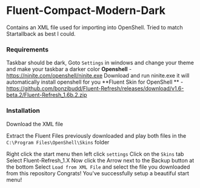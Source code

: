 # Fluent-Compact-Modern-Dark
Contains an XML file used for importing into OpenShell. Tried to match Startallback as best I could. 

### Requirements ###
Taskbar should be dark, Goto ``Settings`` in windows and change your theme and make your taskbar a darker color
**Openshell** - https://ninite.com/openshell/ninite.exe
Download and run ninite.exe it will automatically install openshell for you
**Fluent Skin for OpenShell ** - https://github.com/bonzibudd/Fluent-Refresh/releases/download/v1.6-beta.2/Fluent-Refresh_1.6b.2.zip


### Installation ###

Download the XML file

Extract the Fluent Files previously downloaded and play both files in the ``C:\Program Files\OpenShell\Skins`` folder

Right click the start menu then left click ``settings``
Click on the ``Skins`` tab
Select Fluent-Refresh_1.X
Now click the Arrow next to the Backup button at the bottom
Select ``Load from XML File`` and select the file you downloaded from this repository
Congrats! You've successfully setup a beautiful start menu!
